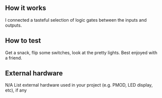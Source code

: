 <!---

This file is used to generate your project datasheet. Please fill in the information below and delete any unused
sections.

You can also include images in this folder and reference them in the markdown. Each image must be less than
512 kb in size, and the combined size of all images must be less than 1 MB.
-->

## How it works

I connected a tasteful selection of logic gates between the inputs and outputs.

## How to test

Get a snack, flip some switches, look at the pretty lights. Best enjoyed with a friend.

## External hardware
N/A
List external hardware used in your project (e.g. PMOD, LED display, etc), if any
